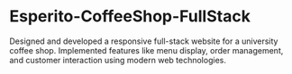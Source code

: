 # Esperito-CoffeeShop-FullStack
Designed and developed a responsive full-stack website for a university coffee shop.  Implemented features like menu display, order management, and customer interaction using modern web technologies.
